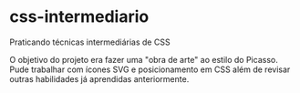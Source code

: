 # css-intermediario
Praticando técnicas intermediárias de CSS

O objetivo do projeto era fazer uma "obra de arte" ao estilo do Picasso.
Pude trabalhar com ícones SVG e posicionamento em CSS além de revisar outras habilidades já aprendidas anteriormente.
